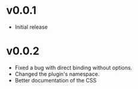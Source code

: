 # v0.0.1

* Initial release

# v0.0.2

* Fixed a bug with direct binding without options.
* Changed the plugin's namespace.
* Better documentation of the CSS